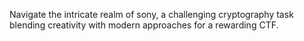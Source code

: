 Navigate the intricate realm of sony, a challenging cryptography task blending creativity with modern approaches for a rewarding CTF.

